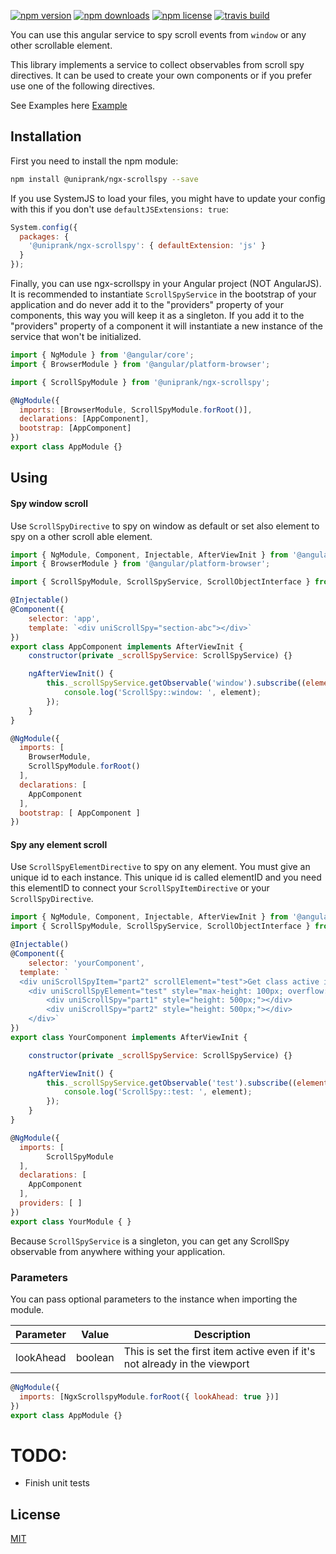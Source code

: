 [![npm version](https://img.shields.io/npm/v/@uniprank/ngx-scrollspy.svg?style=flat-square)](https://www.npmjs.com/package/@uniprank/ngx-scrollspy)
[![npm downloads](https://img.shields.io/npm/dm/@uniprank/ngx-scrollspy.svg?style=flat-square)](https://npmjs.org/package/@uniprank/ngx-scrollspy)
[![npm license](https://img.shields.io/npm/l/@uniprank/ngx-scrollspy.svg?style=flat-square)](https://npmjs.org/package/@uniprank/ngx-scrollspy)
[![travis build](https://img.shields.io/travis/uniprank/ngx-scrollspy?label=Travis%3Abuild&style=flat-square)](https://travis-ci.org/uniprank/ngx-scrollspy)

You can use this angular service to spy scroll events from `window` or any other scrollable element.

This library implements a service to collect observables from scroll spy directives. It can be used to create your own components or if you prefer use one of the following directives.

See Examples here [Example](https://uniprank.github.io/ngx-scrollspy)

## Installation

First you need to install the npm module:

```sh
npm install @uniprank/ngx-scrollspy --save
```

If you use SystemJS to load your files, you might have to update your config with this if you don't use `defaultJSExtensions: true`:

```js
System.config({
  packages: {
    '@uniprank/ngx-scrollspy': { defaultExtension: 'js' }
  }
});
```

Finally, you can use ngx-scrollspy in your Angular project (NOT AngularJS).
It is recommended to instantiate `ScrollSpyService` in the bootstrap of your application and do never add it to the "providers" property of your components, this way you will keep it as a singleton.
If you add it to the "providers" property of a component it will instantiate a new instance of the service that won't be initialized.

```js
import { NgModule } from '@angular/core';
import { BrowserModule } from '@angular/platform-browser';

import { ScrollSpyModule } from '@uniprank/ngx-scrollspy';

@NgModule({
  imports: [BrowserModule, ScrollSpyModule.forRoot()],
  declarations: [AppComponent],
  bootstrap: [AppComponent]
})
export class AppModule {}
```

## Using

#### Spy window scroll

Use `ScrollSpyDirective` to spy on window as default or set also element to spy on a other scroll able element.

```js
import { NgModule, Component, Injectable, AfterViewInit } from '@angular/core';
import { BrowserModule } from '@angular/platform-browser';

import { ScrollSpyModule, ScrollSpyService, ScrollObjectInterface } from '@uniprank/ngx-scrollspy';

@Injectable()
@Component({
	selector: 'app',
	template: `<div uniScrollSpy="section-abc"></div>`
})
export class AppComponent implements AfterViewInit {
	constructor(private _scrollSpyService: ScrollSpyService) {}

	ngAfterViewInit() {
		this._scrollSpyService.getObservable('window').subscribe((element: ScrollObjectInterface) => {
			console.log('ScrollSpy::window: ', element);
		});
	}
}

@NgModule({
  imports: [
  	BrowserModule,
  	ScrollSpyModule.forRoot()
  ],
  declarations: [
  	AppComponent
  ],
  bootstrap: [ AppComponent ]
})
```

#### Spy any element scroll

Use `ScrollSpyElementDirective` to spy on any element. You must give an unique id to each instance.
This unique id is called elementID and you need this elementID to connect your `ScrollSpyItemDirective` or your `ScrollSpyDirective`.

```js
import { NgModule, Component, Injectable, AfterViewInit } from '@angular/core';
import { ScrollSpyModule, ScrollSpyService, ScrollObjectInterface } from '@uniprank/ngx-scrollspy';

@Injectable()
@Component({
	selector: 'yourComponent',
  template: `
  <div uniScrollSpyItem="part2" scrollElement="test">Get class active if part2 is in focus.</div>
	<div uniScrollSpyElement="test" style="max-height: 100px; overflow: auto;">
		<div uniScrollSpy="part1" style="height: 500px;"></div>
		<div uniScrollSpy="part2" style="height: 500px;"></div>
	</div>`
})
export class YourComponent implements AfterViewInit {

	constructor(private _scrollSpyService: ScrollSpyService) {}

	ngAfterViewInit() {
		this._scrollSpyService.getObservable('test').subscribe((element: ScrollObjectInterface) => {
			console.log('ScrollSpy::test: ', element);
		});
	}
}

@NgModule({
  imports: [
		ScrollSpyModule
  ],
  declarations: [
  	AppComponent
  ],
  providers: [ ]
})
export class YourModule { }
```

Because `ScrollSpyService` is a singleton, you can get any ScrollSpy observable from anywhere withing your application.

### Parameters

You can pass optional parameters to the instance when importing the module.

| Parameter | Value   | Description                                                                |
| --------- | ------- | -------------------------------------------------------------------------- |
| lookAhead | boolean | This is set the first item active even if it's not already in the viewport |

```js
@NgModule({
  imports: [NgxScrollspyModule.forRoot({ lookAhead: true })]
})
export class AppModule {}
```

# TODO:

- Finish unit tests

## License

[MIT](LICENSE)
